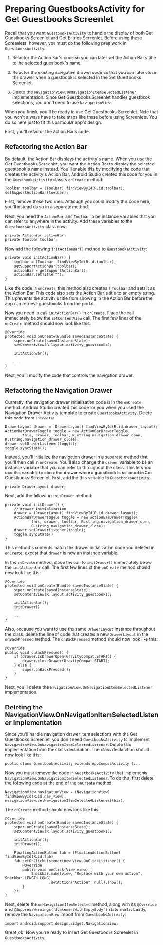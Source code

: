 # Preparing GuestbooksActivity for Get Guestbooks Screenlet

Recall that you want `GuestbooksActivity` to handle the display of both Get 
Guestbooks Screenlet and Get Entries Screenlet. Before using these Screenlets, 
however, you must do the following prep work in `GuestbooksActivity`:

1. Refactor the Action Bar's code so you can later set the Action Bar's title to 
   the selected guestbook's name. 

2. Refactor the existing navigation drawer code so that you can later close the 
   drawer when a guestbook is selected in the Get Guestbooks Screenlet. 

3. Delete the `NavigationView.OnNavigationItemSelectedListener` implementation. 
   Since Get Guestbooks Screenlet handles guestbook selections, you don't need 
   to use `NavigationView`. 

When you finish, you'll be ready to use Get Guestbooks Screenlet. Note that you 
won't always have to take steps like these before using Screenlets. You do so 
here just to fit this particular app's design. 

First, you'll refactor the Action Bar's code. 

## Refactoring the Action Bar

By default, the Action Bar displays the activity's name. When you use the Get 
Guestbooks Screenlet, you want the Action Bar to display the selected 
guestbook's name instead. You'll enable this by modifying the code that creates 
the activity's Action Bar. Android Studio created this code for you in the 
`GuestbooksActivity` class's `onCreate` method: 

    Toolbar toolbar = (Toolbar) findViewById(R.id.toolbar);
    setSupportActionBar(toolbar);

First, remove these two lines. Although you could modify this code here, you'll 
instead do so in a separate method. 

Next, you need the `ActionBar` and `Toolbar` to be instance variables that you 
can refer to anywhere in the activity. Add these variables to the 
`GuestbooksActivity` class now: 

    private ActionBar actionBar;
    private Toolbar toolbar;

Now add the following `initActionBar()` method to `GuestbooksActivity`: 

    private void initActionBar() {
        toolbar = (Toolbar) findViewById(R.id.toolbar);
        setSupportActionBar(toolbar);
        actionBar = getSupportActionBar();
        actionBar.setTitle("");
    }

Like the code in `onCreate`, this method also creates a `Toolbar` and sets it as 
the Action Bar. This code also sets the Action Bar's title to an empty string. 
This prevents the activity's title from showing in the Action Bar before the app
can retrieve guestbooks from the portal. 

Now you need to call `initActionBar()` in `onCreate`. Place the call immediately
below the `setContentView` call. The first few lines of the `onCreate` method
should now look like this: 

    @Override
    protected void onCreate(Bundle savedInstanceState) {
        super.onCreate(savedInstanceState);
        setContentView(R.layout.activity_guestbooks);
        
        initActionBar();

        ...
    }

Next, you'll modify the code that controls the navigation drawer. 

## Refactoring the Navigation Drawer

Currently, the navigation drawer initialization code is in the `onCreate` 
method. Android Studio created this code for you when you used the Navigation 
Drawer Activity template to create `GuestbooksActivity`. Delete this code from 
`onCreate`:

    DrawerLayout drawer = (DrawerLayout) findViewById(R.id.drawer_layout);
    ActionBarDrawerToggle toggle = new ActionBarDrawerToggle(
            this, drawer, toolbar, R.string.navigation_drawer_open, R.string.navigation_drawer_close);
    drawer.setDrawerListener(toggle);
    toggle.syncState();

Instead, you'll initialize the navigation drawer in a separate method that 
you'll then call in `onCreate`. You'll also change the `drawer` variable to be 
an instance variable that you can refer to throughout the class. This lets you 
use this variable to close the drawer when a guestbook is selected in Get 
Guestbooks Screenlet. First, add the this variable to `GuestbooksActivity`: 

    private DrawerLayout drawer;

Next, add the following `initDrawer` method:

    private void initDrawer() {
        // drawer initialization
        drawer = (DrawerLayout) findViewById(R.id.drawer_layout);
        ActionBarDrawerToggle toggle = new ActionBarDrawerToggle(
                this, drawer, toolbar, R.string.navigation_drawer_open, 
                R.string.navigation_drawer_close);
        drawer.setDrawerListener(toggle);
        toggle.syncState();
    }

This method's contents match the drawer initialization code you deleted in 
`onCreate`, except that `drawer` is now an instance variable. 

In the `onCreate` method, place the call to `initDrawer()` immediately below the 
`initActionBar` call. The first few lines of the `onCreate` method should now 
look like this: 

    @Override
    protected void onCreate(Bundle savedInstanceState) {
        super.onCreate(savedInstanceState);
        setContentView(R.layout.activity_guestbooks);
        
        initActionBar();
        initDrawer()

        ...
    }

Also, because you want to use the same `DrawerLayout` instance throughout the 
class, delete the line of code that creates a new `DrawerLayout` in the 
`onBackPressed` method. The `onBackPressed` method should now look like this: 

    @Override
    public void onBackPressed() {
        if (drawer.isDrawerOpen(GravityCompat.START)) {
            drawer.closeDrawer(GravityCompat.START);
        } else {
            super.onBackPressed();
        }
    }

Next, you'll delete the `NavigationView.OnNavigationItemSelectedListener` 
implementation. 

## Deleting the NavigationView.OnNavigationItemSelectedListener Implementation

Since you'll handle navigation drawer item selections with the Get Guestbooks 
Screenlet, you don't need `GuestbooksActivity` to implement 
`NavigationView.OnNavigationItemSelectedListener`. Delete this implementation 
from the class declaration. The class declaration should now look like this: 

    public class GuestbooksActivity extends AppCompatActivity {...

Now you must remove the code in `GuestbooksActivity` that implements 
`NavigationView.OnNavigationItemSelectedListener`. To do this, first delete the 
following code at the end of the `onCreate` method:

    NavigationView navigationView = (NavigationView) findViewById(R.id.nav_view);
    navigationView.setNavigationItemSelectedListener(this);

The `onCreate` method should now look like this:

    @Override
    protected void onCreate(Bundle savedInstanceState) {
        super.onCreate(savedInstanceState);
        setContentView(R.layout.activity_guestbooks);

        initActionBar();
        initDrawer();

        FloatingActionButton fab = (FloatingActionButton) findViewById(R.id.fab);
        fab.setOnClickListener(new View.OnClickListener() {
            @Override
            public void onClick(View view) {
                Snackbar.make(view, "Replace with your own action", Snackbar.LENGTH_LONG)
                        .setAction("Action", null).show();
            }
        });
    }

Next, delete the `onNavigationItemSelected` method, along with its `@Override` 
and `@SuppressWarnings("StatementWithEmptyBody")` statements. Lastly, remove the 
`NavigationView` import from `GuestbooksActivity`:

    import android.support.design.widget.NavigationView;

Great job! Now you're ready to insert Get Guestbooks Screenlet in 
`GuestbooksActivity`. 

